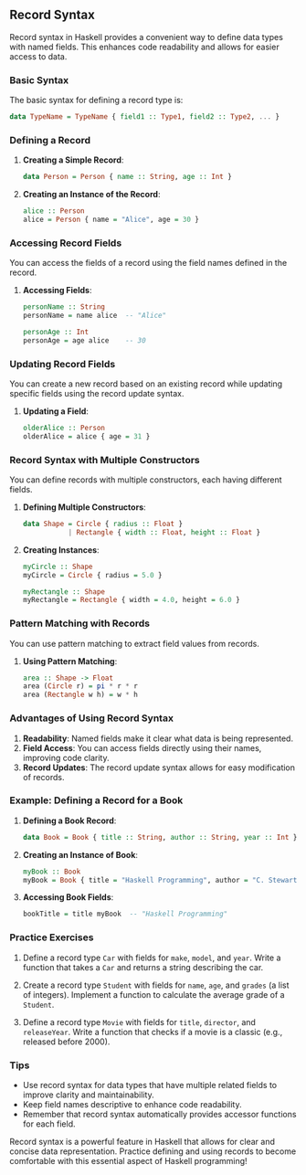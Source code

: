 ## Record Syntax

Record syntax in Haskell provides a convenient way to define data types with named fields. This enhances code readability and allows for easier access to data.

### Basic Syntax

The basic syntax for defining a record type is:

```haskell
data TypeName = TypeName { field1 :: Type1, field2 :: Type2, ... }
```

### Defining a Record

1. **Creating a Simple Record**:
   ```haskell
   data Person = Person { name :: String, age :: Int }
   ```

2. **Creating an Instance of the Record**:
   ```haskell
   alice :: Person
   alice = Person { name = "Alice", age = 30 }
   ```

### Accessing Record Fields

You can access the fields of a record using the field names defined in the record.

1. **Accessing Fields**:
   ```haskell
   personName :: String
   personName = name alice  -- "Alice"

   personAge :: Int
   personAge = age alice    -- 30
   ```

### Updating Record Fields

You can create a new record based on an existing record while updating specific fields using the record update syntax.

1. **Updating a Field**:
   ```haskell
   olderAlice :: Person
   olderAlice = alice { age = 31 }
   ```

### Record Syntax with Multiple Constructors

You can define records with multiple constructors, each having different fields.

1. **Defining Multiple Constructors**:
   ```haskell
   data Shape = Circle { radius :: Float }
              | Rectangle { width :: Float, height :: Float }
   ```

2. **Creating Instances**:
   ```haskell
   myCircle :: Shape
   myCircle = Circle { radius = 5.0 }

   myRectangle :: Shape
   myRectangle = Rectangle { width = 4.0, height = 6.0 }
   ```

### Pattern Matching with Records

You can use pattern matching to extract field values from records.

1. **Using Pattern Matching**:
   ```haskell
   area :: Shape -> Float
   area (Circle r) = pi * r * r
   area (Rectangle w h) = w * h
   ```

### Advantages of Using Record Syntax

1. **Readability**: Named fields make it clear what data is being represented.
2. **Field Access**: You can access fields directly using their names, improving code clarity.
3. **Record Updates**: The record update syntax allows for easy modification of records.

### Example: Defining a Record for a Book

1. **Defining a Book Record**:
   ```haskell
   data Book = Book { title :: String, author :: String, year :: Int }
   ```

2. **Creating an Instance of Book**:
   ```haskell
   myBook :: Book
   myBook = Book { title = "Haskell Programming", author = "C. Stewart", year = 2021 }
   ```

3. **Accessing Book Fields**:
   ```haskell
   bookTitle = title myBook  -- "Haskell Programming"
   ```

### Practice Exercises

1. Define a record type `Car` with fields for `make`, `model`, and `year`. Write a function that takes a `Car` and returns a string describing the car.

2. Create a record type `Student` with fields for `name`, `age`, and `grades` (a list of integers). Implement a function to calculate the average grade of a `Student`.

3. Define a record type `Movie` with fields for `title`, `director`, and `releaseYear`. Write a function that checks if a movie is a classic (e.g., released before 2000).

### Tips

- Use record syntax for data types that have multiple related fields to improve clarity and maintainability.
- Keep field names descriptive to enhance code readability.
- Remember that record syntax automatically provides accessor functions for each field.

Record syntax is a powerful feature in Haskell that allows for clear and concise data representation. Practice defining and using records to become comfortable with this essential aspect of Haskell programming!